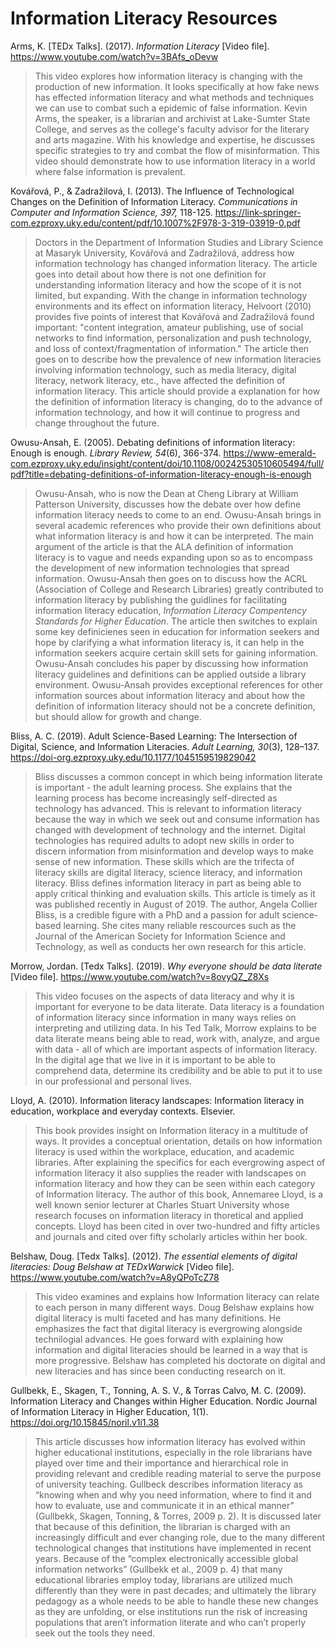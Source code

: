 # Information Literacy Resources #

Arms, K. \[TEDx Talks]. (2017). *Information Literacy* \[Video file]. https://www.youtube.com/watch?v=3BAfs_oDevw 
> This video explores how information literacy is changing with the production of new information. It looks specifically at how fake news has effected information literacy and what methods and techniques we can use to combat such a epidemic of false information. Kevin Arms, the speaker, is a librarian and archivist at Lake-Sumter State College, and serves as the college's faculty advisor for the literary and arts magazine. With his knowledge and expertise, he discusses specific strategies to try and combat the flow of misinformation. This video should demonstrate how to use information literacy in a world where false information is prevalent. 

Kovářová, P., & Zadražilová, I. (2013). The Influence of Technological Changes on the Definition of Information Literacy. *Communications in Computer and Information Science, 397,* 118-125. https://link-springer-com.ezproxy.uky.edu/content/pdf/10.1007%2F978-3-319-03919-0.pdf
> Doctors in the Department of Information Studies and Library Science at Masaryk University, Kovářová and Zadražilová, address how information technology has changed information literacy. The article goes into detail about how there is not one definition for understanding information literacy and how the scope of it is not limited, but expanding. With the change in information technology environments and its effect on information literacy, Helvoort (2010) provides five points of interest that Kovářová and Zadražilová found important: "content integration, amateur publishing, use of social networks to find information, personalization and push technology, and loss of context/fragmentation of information." The article then goes on to describe how the prevalence of new information literacies involving information technology, such as media literacy, digital literacy, network literacy, etc., have affected the definition of information literacy. This article should provide a explanation for how the definition of information literacy is changing, do to the advance of information technology, and how it will continue to progress and change throughout the future.

Owusu-Ansah, E. (2005). Debating definitions of information literacy: Enough is enough. *Library Review, 54*(6), 366-374. https://www-emerald-com.ezproxy.uky.edu/insight/content/doi/10.1108/00242530510605494/full/pdf?title=debating-definitions-of-information-literacy-enough-is-enough
> Owusu-Ansah, who is now the Dean at Cheng Library at William Patterson University, discusses how the debate over how define information literacy needs to come to an end. Owusu-Ansah brings in several academic references who provide their own definitions about what information literacy is and how it can be interpreted. The main argument of the article is that the ALA definition of information literacy is to vague and needs expanding upon so as to encompass the development of new information technologies that spread information. Owusu-Ansah then goes on to discuss how the ACRL (Association of College and Research Libraries) greatly contributed to information literacy by publishing the guidlines for facilitating information literacy education, *Information Literacy Compentency Standards for Higher Education*. The article then switches to explain some key definicienes seen in education for information seekers and hope by clarifying a what information literacy is, it can help in the information seekers acquire certain skill sets for gaining information. Owusu-Ansah concludes his paper by discussing how information literacy guidelines and definitions can be applied outside a library environment. Owusu-Ansah provides exceptional references for other information sources about information literacy and about how the definition of information literacy should not be a concrete definition, but should allow for growth and change.

Bliss, A. C. (2019). Adult Science-Based Learning: The Intersection of Digital, Science, and Information Literacies. *Adult Learning, 30*(3), 128–137. https://doi-org.ezproxy.uky.edu/10.1177/1045159519829042
> Bliss discusses a common concept in which being information literate is important - the adult learning process. She explains that the learning process has become increasingly self-directed as technology has advanced. This is relevant to information literacy because the way in which we seek out and consume information has changed with development of technology and the internet. Digital technologies has required adults to adopt new skills in order to discern information from misinformation and develop ways to make sense of new information. These skills which are the trifecta of literacy skills are digital literacy, science literacy, and information literacy. Bliss defines information literacy in part as being able to apply critical thinking and evaluation skills. This article is timely as it was published recently in August of 2019. The author, Angela Collier Bliss, is a credible figure with a PhD and a passion for adult science-based learning. She cites many reliable rescources such as the Journal of the American Society for Information Science and Technology, as well as conducts her own research for this article.

Morrow, Jordan. \[Tedx Talks]. (2019). *Why everyone should be data literate* \[Video file]. https://www.youtube.com/watch?v=8ovyQZ_Z8Xs
> This video focuses on the aspects of data literacy and why it is important for everyone to be data literate. Data literacy is a foundation of information literacy since information in many ways relies on interpreting and utilizing data. In his Ted Talk, Morrow explains to be data literate means being able to read, work with, analyze, and argue with data - all of which are important aspects of information literacy. In the digital age that we live in it is important to be able to comprehend data, determine its credibility and be able to put it to use in our professional and personal lives.

Lloyd, A. (2010). Information literacy landscapes: Information literacy in education, workplace and everyday contexts. Elsevier.
> This book provides insight on Information literacy in a multitude of ways. It provides a conceptual orientation, details on how information literacy is used within the workplace, education, and academic libraries. After explaining the specifics for each evergrowing aspect of information literacy it also supplies the reader with landscapes on information literacy and how they can be seen within each category of Information literacy. The author of this book, Annemaree Lloyd, is a well known senior lecturer at Charles Stuart University whose research focuses on information literacy in thoretical and applied concepts. Lloyd has been cited in over two-hundred and fifty articles and journals and cited over fifty scholarly articles within her book.

Belshaw, Doug. \[Tedx Talks]. (2012). *The essential elements of digital literacies: Doug Belshaw at TEDxWarwick* \[Video file]. https://www.youtube.com/watch?v=A8yQPoTcZ78
> This video examines and explains how Information literacy can relate to each person in many different ways. Doug Belshaw explains how digital literacy is multi faceted and has many definitions. He emphasizes the fact that digital literacy is evergrowing alongside technilogial advances. He goes forward with explaining how information and digital literacies should be learned in a way that is more progressive. Belshaw has completed his doctorate on digital and new literacies and has since been conducting research on it. 

Gullbekk, E., Skagen, T., Tonning, A. S. V., & Torras Calvo, M. C. (2009). Information Literacy and Changes within Higher Education. Nordic Journal of Information Literacy in Higher Education, 1(1). https://doi.org/10.15845/noril.v1i1.38
> This article discusses how information literacy has evolved within higher educational institutions, especially in the role librarians have played over time and their importance and hierarchical role in providing relevant and credible reading material to serve the purpose of university teaching. Gullbeck describes information literacy as “knowing when and why you need information, where to find it and how to evaluate, use and communicate it in an ethical manner” (Gullbekk, Skagen, Tonning, & Torres, 2009 p. 2). It is discussed later that because of this definition, the librarian is charged with an increasingly difficult and ever changing role, due to the many different technological changes that institutions have implemented in recent years. Because of the “complex electronically accessible global information networks” (Gullbekk et al., 2009 p. 4) that many educational libraries employ today, librarians are utilized much differently than they were in past decades; and ultimately the library pedagogy as a whole needs to be able to handle these new changes as they are unfolding, or else institutions run the risk of increasing populations that aren’t information literate and who can’t properly seek out the tools they need. 

